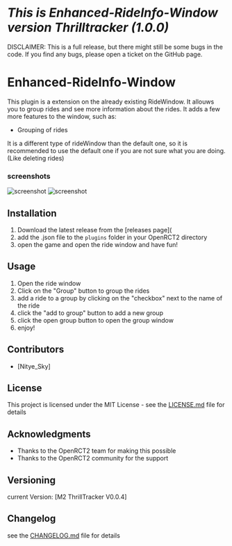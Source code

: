 # ***This is Enhanced-RideInfo-Window version Thrilltracker (1.0.0)***
DISCLAIMER: This is a full release, but there might still be some bugs in the code. If you find any bugs, please open a ticket on the GitHub page.

# Enhanced-RideInfo-Window
This plugin is a extension on the already existing RideWindow.
It allouws you to group rides and see more information about the rides.
It adds a few more features to the window, such as:
- Grouping of rides

It is a different type of rideWindow than the default one, so it is recommended to use the default one if you are not sure what you are doing.(Like deleting rides)

### screenshots
![screenshot](C:\Users\larsm\OneDrive\Documents\GitHub\Enhanced-RideInfo-Window\img\EHRIS1.png)
![screenshot](C:\Users\larsm\OneDrive\Documents\GitHub\Enhanced-RideInfo-Window\img\EHRIS2.png)

## Installation
1. Download the latest release from the [releases page](
2. add the .json file to the `plugins` folder in your OpenRCT2 directory
3. open the game and open the ride window and have fun!

## Usage
1. Open the ride window
2. Click on the "Group" button to group the rides
3. add a ride to a group by clicking on the "checkbox" next to the name of the ride
4. click the "add to group" button to add a new group
5. click the open group button to open the group window
6. enjoy!

## Contributors
- [Nitye_Sky]

## License
This project is licensed under the MIT License - see the [LICENSE.md](LICENSE.md) file for details

## Acknowledgments
- Thanks to the OpenRCT2 team for making this possible
- Thanks to the OpenRCT2 community for the support

## Versioning
current Version: [M2 ThrillTracker V0.0.4]

## Changelog
see the [CHANGELOG.md](CHANGELOG.md) file for details
